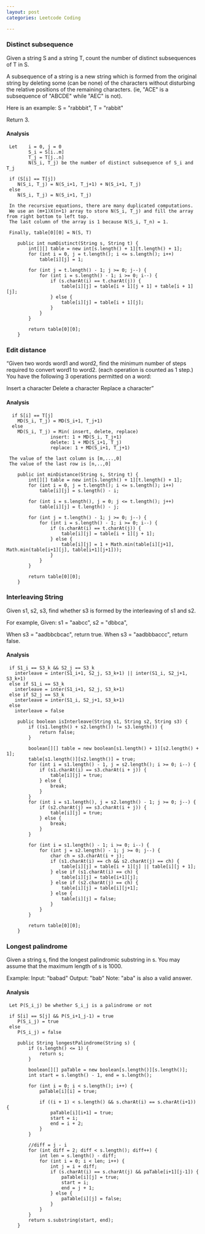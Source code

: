 ```yaml
---
layout: post
categories: Leetcode Coding

---
```


### Distinct subsequence

Given a string S and a string T, count the number of distinct subsequences of T in S.

A subsequence of a string is a new string which is formed from the original string by deleting some (can be none) of the characters without disturbing the relative positions of the remaining characters. (ie, "ACE" is a subsequence of "ABCDE" while "AEC" is not).

Here is an example:
S = "rabbbit", T = "rabbit"

Return 3.

#### Analysis

     Let    i = 0, j = 0
            S_i = S[i..m]
            T_j = T[j..n]
            N(S_i, T_j) be the number of distinct subsequence of S_i and T_j

     if (S[i] == T[j])
        N(S_i, T_j) = N(S_i+1, T_j+1) + N(S_i+1, T_j)
     else
        N(S_i, T_j) = N(S_i+1, T_j)

     In the recursive equations, there are many duplicated computations.
     We use an (m+1)X(n+1) array to store N(S_i, T_j) and fill the array from right bottom to left top.
     The last column of the array is 1 because N(S_i, T_n) = 1.

     Finally, table[0][0] = N(S, T)

```
    public int numDistinct(String s, String t) {
        int[][] table = new int[s.length() + 1][t.length() + 1];
        for (int i = 0, j = t.length(); i <= s.length(); i++)
            table[i][j] = 1;

        for (int j = t.length() - 1; j >= 0; j--) {
            for (int i = s.length() - 1; i >= 0; i--) {
                if (s.charAt(i) == t.charAt(j)) {
                    table[i][j] = table[i + 1][j + 1] + table[i + 1][j];
                } else {
                    table[i][j] = table[i + 1][j];
                }
            }
        }

        return table[0][0];
    }
```

### Edit distance

“Given two words word1 and word2, find the minimum number of steps required to convert word1 to word2. (each operation is counted as 1 step.) You have the following 3 operations permitted on a word:

Insert a character
Delete a character
Replace a character”

#### Analysis

      if S[i] == T[j]
        MD(S_i, T_j) = MD(S_i+1, T_j+1)
      else
        MD(S_i, T_j) = Min( insert, delete, replace)
                    insert: 1 + MD(S_i, T_j+1)
                    delete: 1 + MD(S_i+1, T_j)
                    replace: 1 + MD(S_i+1, T_j+1)

     The value of the last column is [m,...,0]
     The value of the last row is [n,..,0]
     
```
    public int minDistance(String s, String t) {
        int[][] table = new int[s.length() + 1][t.length() + 1];
        for (int i = 0, j = t.length(); i <= s.length(); i++)
            table[i][j] = s.length() - i;

        for (int i = s.length(), j = 0; j <= t.length(); j++)
            table[i][j] = t.length() - j;

        for (int j = t.length() - 1; j >= 0; j--) {
            for (int i = s.length() - 1; i >= 0; i--) {
                if (s.charAt(i) == t.charAt(j)) {
                    table[i][j] = table[i + 1][j + 1];
                } else {
                    table[i][j] = 1 + Math.min(table[i][j+1], Math.min(table[i+1][j], table[i+1][j+1]));
                }
            }
        }

        return table[0][0];
    }
```

### Interleaving String

Given s1, s2, s3, find whether s3 is formed by the interleaving of s1 and s2.

For example,
Given:
s1 = "aabcc",
s2 = "dbbca",

When s3 = "aadbbcbcac", return true.
When s3 = "aadbbbaccc", return false.

#### Analysis

     if S1_i == S3_k && S2_j == S3_k
       interleave = inter(S1_i+1, S2_j, S3_k+1) || inter(S1_i, S2_j+1, S3_k+1)
     else if S1_i == S3_k
       interleave = inter(S1_i+1, S2_j, S3_k+1)
     else if S2_j == S3_k
       interleave = inter(S1_i, S2_j+1, S3_k+1)
     else
       interleave = false

```
    public boolean isInterleave(String s1, String s2, String s3) {
        if ((s1.length() + s2.length()) != s3.length()) {
            return false;
        }

        boolean[][] table = new boolean[s1.length() + 1][s2.length() + 1];
        table[s1.length()][s2.length()] = true;
        for (int i = s1.length() - 1, j = s2.length(); i >= 0; i--) {
            if (s1.charAt(i) == s3.charAt(i + j)) {
                table[i][j] = true;
            } else {
                break;
            }
        }
        for (int i = s1.length(), j = s2.length() - 1; j >= 0; j--) {
            if (s2.charAt(j) == s3.charAt(i + j)) {
                table[i][j] = true;
            } else {
                break;
            }
        }

        for (int i = s1.length() - 1; i >= 0; i--) {
            for (int j = s2.length() - 1; j >= 0; j--) {
                char ch = s3.charAt(i + j);
                if (s1.charAt(i) == ch && s2.charAt(j) == ch) {
                    table[i][j] = table[i + 1][j] || table[i][j + 1];
                } else if (s1.charAt(i) == ch) {
                    table[i][j] = table[i+1][j];
                } else if (s2.charAt(j) == ch) {
                    table[i][j] = table[i][j+1];
                } else {
                    table[i][j] = false;
                }
            }
        }

        return table[0][0];
    }
```

### Longest palindrome

Given a string s, find the longest palindromic substring in s. You may assume that the maximum length of s is 1000.

Example:
Input: "babad"
Output: "bab"
Note: "aba" is also a valid answer.

#### Analysis

     Let P(S_i_j) be whether S_i_j is a palindrome or not

     if S[i] == S[j] && P(S_i+1_j-1) = true
        P(S_i_j) = true
     else
        P(S_i_j) = false
        
```
    public String longestPalindrome(String s) {
        if (s.length() <= 1) {
            return s;
        }

        boolean[][] paTable = new boolean[s.length()][s.length()];
        int start = s.length() - 1, end = s.length();

        for (int i = 0; i < s.length(); i++) {
            paTable[i][i] = true;

            if ((i + 1) < s.length() && s.charAt(i) == s.charAt(i+1)) {
                paTable[i][i+1] = true;
                start = i;
                end = i + 2;
            }
        }

        //diff = j - i
        for (int diff = 2; diff < s.length(); diff++) {
            int len = s.length() - diff;
            for (int i = 0; i < len; i++) {
                int j = i + diff;
                if (s.charAt(i) == s.charAt(j) && paTable[i+1][j-1]) {
                    paTable[i][j] = true;
                    start = i;
                    end = j + 1;
                } else {
                    paTable[i][j] = false;
                }
            }
        }
        return s.substring(start, end);
    }
```
